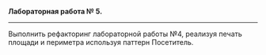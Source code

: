 **Лабораторная работа № 5.**
***
Выполнить рефакторинг лабораторной работы №4, реализуя печать площади и периметра
используя паттерн Посетитель.
